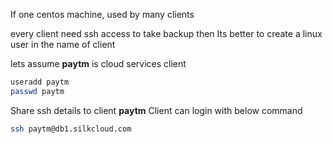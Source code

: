 If one centos machine, used by many clients

every client need ssh access to take backup then Its better to create a linux user in the name of client

lets assume **paytm** is cloud services client

```sh
useradd paytm
passwd paytm
```

Share ssh details to client **paytm**
Client can login with below command
```sh
ssh paytm@db1.silkcloud.com
```
